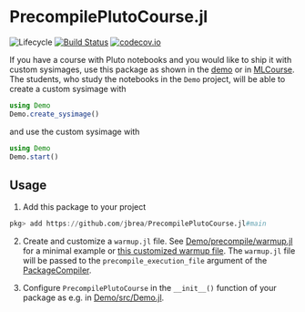 # PrecompilePlutoCourse.jl

![Lifecycle](https://img.shields.io/badge/lifecycle-experimental-orange.svg)<!--
![Lifecycle](https://img.shields.io/badge/lifecycle-maturing-blue.svg)
![Lifecycle](https://img.shields.io/badge/lifecycle-stable-green.svg)
![Lifecycle](https://img.shields.io/badge/lifecycle-retired-orange.svg)
![Lifecycle](https://img.shields.io/badge/lifecycle-archived-red.svg)
![Lifecycle](https://img.shields.io/badge/lifecycle-dormant-blue.svg) -->
[![Build Status](https://travis-ci.com/jbrea/PrecompilePlutoCourse.jl.svg?branch=master)](https://travis-ci.com/jbrea/PrecompilePlutoCourse.jl)
[![codecov.io](http://codecov.io/github/jbrea/PrecompilePlutoCourse.jl/coverage.svg?branch=master)](http://codecov.io/github/jbrea/PrecompilePlutoCourse.jl?branch=master)
<!--
[![Documentation](https://img.shields.io/badge/docs-stable-blue.svg)](https://jbrea.github.io/PrecompilePlutoCourse.jl/stable)
[![Documentation](https://img.shields.io/badge/docs-master-blue.svg)](https://jbrea.github.io/PrecompilePlutoCourse.jl/dev)
-->

If you have a course with Pluto notebooks and you would like to ship it with custom sysimages, use this package as shown in the [demo](Demo/src/Demo.jl) or in [MLCourse](https://github.com/jbrea/MLCourse).
The students, who study the notebooks in the `Demo` project, will be able to create a custom sysimage with
```julia
using Demo
Demo.create_sysimage()
```
and use the custom sysimage with
```julia
using Demo
Demo.start()
```

## Usage

1. Add this package to your project
```julia
pkg> add https://github.com/jbrea/PrecompilePlutoCourse.jl#main
```

2. Create and customize a `warmup.jl` file. See [Demo/precompile/warmup.jl](Demo/precompile/warmup.jl) for a minimal example or [this customized warmup file](https://github.com/jbrea/MLCourse). The `warmup.jl` file will be passed to the `precompile_execution_file` argument of the [PackageCompiler](https://julialang.github.io/PackageCompiler.jl/stable/sysimages.html).

3. Configure `PrecompilePlutoCourse` in the `__init__()` function of your package as e.g.
   in [Demo/src/Demo.jl](Demo/src/Demo.jl).
